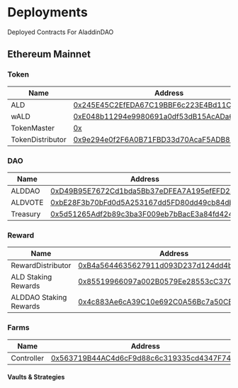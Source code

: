 # Deployments
Deployed Contracts For AladdinDAO

## Ethereum Mainnet

### Token

| Name | Address |
| ---- |-------- |
| ALD | [0x245E45C2EfEDA67C19BBF6c223E4Bd11CAA6028C](https://etherscan.io/address/0x245E45C2EfEDA67C19BBF6c223E4Bd11CAA6028C) |
| wALD | [0xE048b11294e9980691a0df53dB15AcADa6d40789](https://etherscan.io/address/0xE048b11294e9980691a0df53dB15AcADa6d40789) |
| TokenMaster | [0x](https://etherscan.io/address/0x) |
| TokenDistributor | [0x9e294e0f2F6A0B71FBD33d70AcaF5ADB8274bF61](https://etherscan.io/address/0x9e294e0f2F6A0B71FBD33d70AcaF5ADB8274bF61) |

### DAO

| Name | Address |
| ---- |-------- |
| ALDDAO | [0xD49B95E7672Cd1bda5Bb37eDFEA7A195efEFD235](https://etherscan.io/address/0xD49B95E7672Cd1bda5Bb37eDFEA7A195efEFD235) |
| ALDVOTE | [0xbE28F3b70bFd0d5A253167dd5FD80dd49cb84db2](https://etherscan.io/address/0xbE28F3b70bFd0d5A253167dd5FD80dd49cb84db2) |
| Treasury | [0x5d51265Adf2b89c3ba3F009eb7bBacE3a84fd424](https://etherscan.io/address/0x5d51265Adf2b89c3ba3F009eb7bBacE3a84fd424) |

### Reward

| Name | Address |
| ---- |-------- |
| RewardDistributor | [0xB4a5644635627911d093D237d124dd4b249f452D](https://etherscan.io/address/0xB4a5644635627911d093D237d124dd4b249f452D) |
| ALD Staking Rewards | [0x85519966097a002B0579Ee28553cC37C1C454F95](https://etherscan.io/address/0x85519966097a002B0579Ee28553cC37C1C454F95) |
| ALDDAO Staking Rewards | [0x4c883Ae6cA39C10e692C0A56Bc7a50CBb610f73A](https://etherscan.io/address/0x4c883Ae6cA39C10e692C0A56Bc7a50CBb610f73A) |

### Farms
| Name | Address |
| ---- |-------- |
| Controller | [0x563719B44AC4d6cF9d88c6c319335cd4347F74b7](https://etherscan.io/address/0x563719B44AC4d6cF9d88c6c319335cd4347F74b7) |

#### Vaults & Strategies


